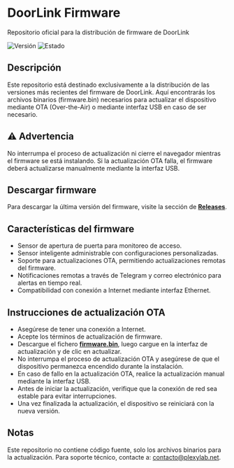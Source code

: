 # DoorLink Firmware
Repositorio oficial para la distribución de firmware de DoorLink

![Versión](https://img.shields.io/badge/Versión-v1.1.0-green)
![Estado](https://img.shields.io/badge/Estado-En%20desarrollo-orange)

## Descripción
Este repositorio está destinado exclusivamente a la distribución de las versiones más recientes del firmware de DoorLink. Aquí encontrarás los archivos binarios (firmware.bin) necesarios para actualizar el dispositivo mediante OTA (Over-the-Air) o mediante interfaz USB en caso de ser necesario.

## ⚠ Advertencia
No interrumpa el proceso de actualización ni cierre el navegador mientras el firmware se está instalando.
Si la actualización OTA falla, el firmware deberá actualizarse manualmente mediante la interfaz USB.

## Descargar firmware
Para descargar la última versión del firmware, visite la sección de [**Releases**](https://github.com/plexylab/hw_doorlink_firmware/releases/latest).

## Características del firmware
- Sensor de apertura de puerta para monitoreo de acceso.
- Sensor inteligente administrable con configuraciones personalizadas.
- Soporte para actualizaciones OTA, permitiendo actualizaciones remotas del firmware.
- Notificaciones remotas a través de Telegram y correo electrónico para alertas en tiempo real.
- Compatibilidad con conexión a Internet mediante interfaz Ethernet.

## Instrucciones de actualización OTA
- Asegúrese de tener una conexión a Internet.
- Acepte los términos de actualización de firmware.
- Descargue el fichero [**firmware.bin**](https://github.com/plexylab/hw_doorlink_firmware/releases/latest), luego cargue en la interfaz de actualización y de clic en actualizar.
- No interrumpa el proceso de actualización OTA y asegúrese de que el dispositivo permanezca encendido durante la instalación.
- En caso de fallo en la actualización OTA, realice la actualización manual mediante la interfaz USB.
- Antes de iniciar la actualización, verifique que la conexión de red sea estable para evitar interrupciones.
- Una vez finalizada la actualización, el dispositivo se reiniciará con la nueva versión.

##  Notas
Este repositorio no contiene código fuente, solo los archivos binarios para la actualización.
Para soporte técnico, contacte a: contacto@plexylab.net.
